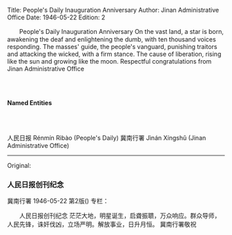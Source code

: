 Title: People's Daily Inauguration Anniversary
Author: Jinan Administrative Office
Date: 1946-05-22
Edition: 2

　　People's Daily Inauguration Anniversary
    On the vast land, a star is born, awakening the deaf and enlightening the dumb, with ten thousand voices responding. The masses' guide, the people's vanguard, punishing traitors and attacking the wicked, with a firm stance. The cause of liberation, rising like the sun and growing like the moon.
                                          Respectful congratulations from Jinan Administrative Office

<br>
<br>

**Named Entities**

<br>
<br>

人民日报	Rénmín Rìbào (People's Daily)
冀南行署	Jìnán Xíngshǔ (Jinan Administrative Office)



<hr /> 

Original: 


### 人民日报创刊纪念
冀南行署
1946-05-22
第2版()
专栏：

　　人民日报创刊纪念
    茫茫大地，明星诞生，启聋振聩，万众响应。群众导师，人民先锋，诛奸伐凶，立场严明。解放事业，日升月恒。
                                          冀南行署敬祝
